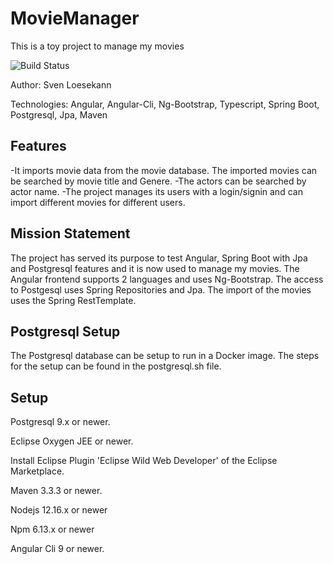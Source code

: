 # MovieManager
This is a toy project to manage my movies

![Build Status](https://travis-ci.org/Angular2Guy/MovieManager.svg?branch=master)

Author: Sven Loesekann

Technologies: Angular, Angular-Cli, Ng-Bootstrap, Typescript, Spring Boot, Postgresql, Jpa, Maven

## Features
-It imports movie data from the movie database. The imported movies can be searched by movie title and Genere. 
-The actors can be searched by actor name.
-The project manages its users with a login/signin and can import different movies for different users. 

## Mission Statement
The project has served its purpose to test Angular, Spring Boot with Jpa and Postgresql features and it is now used to manage my movies. The Angular frontend supports 2 languages and uses Ng-Bootstrap. The access to Postgesql uses Spring Repositories and Jpa. The import of the movies uses the Spring RestTemplate.

## Postgresql Setup
The Postgresql database can be setup to run in a Docker image. The steps for the setup can be found in the postgresql.sh file.

## Setup
Postgresql 9.x or newer.

Eclipse Oxygen JEE or newer.

Install Eclipse Plugin 'Eclipse Wild Web Developer' of the Eclipse Marketplace.

Maven 3.3.3 or newer.

Nodejs 12.16.x or newer

Npm 6.13.x or newer

Angular Cli 9 or newer.